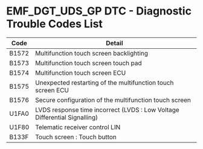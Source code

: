 # EMF_DGT_UDS_GP DTC - Diagnostic Trouble Codes List

| Code | Detail |
| - | - |
| B1572 | Multifunction touch screen backlighting |
| B1573 | Multifunction touch screen touch pad |
| B1574 | Multifunction touch screen ECU |
| B1575 | Unexpected restarting of the multifunction touch screen ECU |
| B1576 | Secure configuration of the multifunction touch screen |
| U1FA0 | LVDS response time incorrect (LVDS : Low Voltage Differential Signalling) |
| U1F80 | Telematic receiver control LIN |
| B133F | Touch screen : Touch button |
